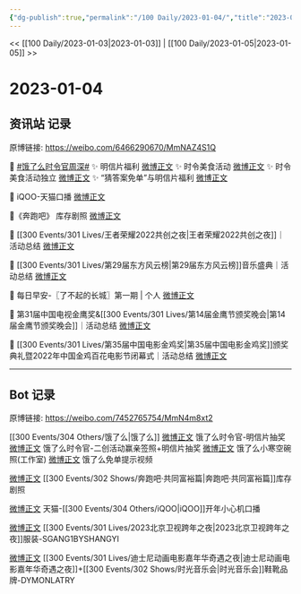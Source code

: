 ```yaml
---
{"dg-publish":true,"permalink":"/100 Daily/2023-01-04/","title":"2023-01-04","created":"2023-01-05T00:28:57.000+08:00","updated":"2023-04-11T14:46:32.000+08:00"}
---
```



<< [[100 Daily/2023-01-03\|2023-01-03]] | [[100 Daily/2023-01-05\|2023-01-05]] >>

# 2023-01-04

## 资讯站 记录

原博链接: https://weibo.com/6466290670/MmNAZ4S1Q

🌟 [#饿了么时令官周深#](https://s.weibo.com/weibo?q=%23%E9%A5%BF%E4%BA%86%E4%B9%88%E6%97%B6%E4%BB%A4%E5%AE%98%E5%91%A8%E6%B7%B1%23)
✨ 明信片福利 [微博正文](https://m.weibo.cn/6466290670/4854129505601686)
✨ 时令美食活动 [微博正文](https://m.weibo.cn/6466290670/4854147218415115)
✨ 时令美食活动独立 [微博正文](https://m.weibo.cn/6466290670/4854156085431793)
✨ “猜答案免单”与明信片福利 [微博正文](https://m.weibo.cn/6466290670/4854328164353879)

🌟 iQOO-天猫口播 [微博正文](https://m.weibo.cn/6466290670/4854129288021661)

🌟《奔跑吧》 库存剧照 [微博正文](https://m.weibo.cn/6466290670/4854167418441286)

🌟 [[300 Events/301 Lives/王者荣耀2022共创之夜\|王者荣耀2022共创之夜]]｜活动总结 [微博正文](https://m.weibo.cn/6466290670/4854246632326538)

🌟 [[300 Events/301 Lives/第29届东方风云榜\|第29届东方风云榜]]音乐盛典｜活动总结 [微博正文](https://m.weibo.cn/6466290670/4854258165359830)

🌟 每日早安-〖了不起的长城〗第一期 | 个人
[微博正文](https://m.weibo.cn/6466290670/4854108042821971)

🌟 第31届中国电视金鹰奖&[[300 Events/301 Lives/第14届金鹰节颁奖晚会\|第14届金鹰节颁奖晚会]]｜活动总结 [微博正文](https://m.weibo.cn/6466290670/4854159087765181)

🌟 [[300 Events/301 Lives/第35届中国电影金鸡奖\|第35届中国电影金鸡奖]]颁奖典礼暨2022年中国金鸡百花电影节闭幕式｜活动总结 [微博正文](https://m.weibo.cn/6466290670/4854256211594057)

---
## Bot 记录

原博链接: https://weibo.com/7452765754/MmN4m8xt2

[[300 Events/304 Others/饿了么\|饿了么]]
[微博正文](https://m.weibo.cn/7756461320/4854113226983634) 饿了么时令官-明信片抽奖
[微博正文](https://m.weibo.cn/7756461320/4854149977737504) 饿了么时令官-二创活动赢亲签照+明信片抽奖
[微博正文](https://m.weibo.cn/7478855230/4854145276184357) 饿了么小寒空碗照(工作室)
[微博正文](https://m.weibo.cn/1282440983/4854309155772176) 饿了么免单提示视频

[微博正文](https://m.weibo.cn/5242381821/4854157997516160) [[300 Events/302 Shows/奔跑吧·共同富裕篇\|奔跑吧·共同富裕篇]]库存剧照

[微博正文](https://m.weibo.cn/3318632542/4854127333743824) 天猫-[[300 Events/304 Others/iQOO\|iQOO]]开年小心机口播

[微博正文](https://m.weibo.cn/5374347499/4854197436287458) [[300 Events/301 Lives/2023北京卫视跨年之夜\|2023北京卫视跨年之夜]]服装-SGANG1BYSHANGYI

[微博正文](https://m.weibo.cn/7333990694/4854281985857502) [[300 Events/301 Lives/迪士尼动画电影嘉年华奇遇之夜\|迪士尼动画电影嘉年华奇遇之夜]]+[[300 Events/302 Shows/时光音乐会\|时光音乐会]]鞋靴品牌-DYMONLATRY

